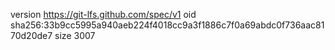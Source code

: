 version https://git-lfs.github.com/spec/v1
oid sha256:33b9cc5995a940aeb224f4018cc9a3f1886c7f0a69abdc0f736aac8170d20de7
size 3007
